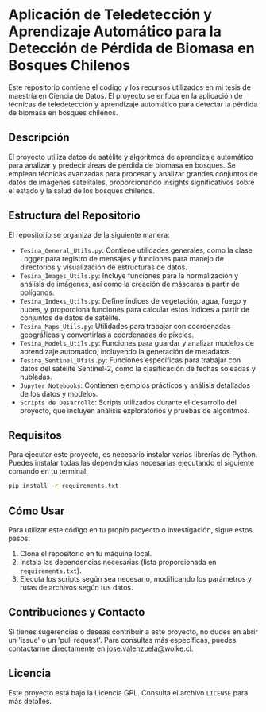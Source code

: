 # Aplicación de Teledetección y Aprendizaje Automático para la Detección de Pérdida de Biomasa en Bosques Chilenos

Este repositorio contiene el código y los recursos utilizados en mi tesis de maestría en Ciencia de Datos. El proyecto se enfoca en la aplicación de técnicas de teledetección y aprendizaje automático para detectar la pérdida de biomasa en bosques chilenos.

## Descripción

El proyecto utiliza datos de satélite y algoritmos de aprendizaje automático para analizar y predecir áreas de pérdida de biomasa en bosques. Se emplean técnicas avanzadas para procesar y analizar grandes conjuntos de datos de imágenes satelitales, proporcionando insights significativos sobre el estado y la salud de los bosques chilenos.

## Estructura del Repositorio

El repositorio se organiza de la siguiente manera:

- `Tesina_General_Utils.py`: Contiene utilidades generales, como la clase Logger para registro de mensajes y funciones para manejo de directorios y visualización de estructuras de datos.
- `Tesina_Images_Utils.py`: Incluye funciones para la normalización y análisis de imágenes, así como la creación de máscaras a partir de polígonos.
- `Tesina_Indexs_Utils.py`: Define índices de vegetación, agua, fuego y nubes, y proporciona funciones para calcular estos índices a partir de conjuntos de datos de satélite.
- `Tesina_Maps_Utils.py`: Utilidades para trabajar con coordenadas geográficas y convertirlas a coordenadas de píxeles.
- `Tesina_Models_Utils.py`: Funciones para guardar y analizar modelos de aprendizaje automático, incluyendo la generación de metadatos.
- `Tesina_Sentinel_Utils.py`: Funciones específicas para trabajar con datos del satélite Sentinel-2, como la clasificación de fechas soleadas y nubladas.
- `Jupyter Notebooks`: Contienen ejemplos prácticos y análisis detallados de los datos y modelos.
- `Scripts de Desarrollo`: Scripts utilizados durante el desarrollo del proyecto, que incluyen análisis exploratorios y pruebas de algoritmos.

## Requisitos

Para ejecutar este proyecto, es necesario instalar varias librerías de Python. Puedes instalar todas las dependencias necesarias ejecutando el siguiente comando en tu terminal:

```bash
pip install -r requirements.txt
```

## Cómo Usar

Para utilizar este código en tu propio proyecto o investigación, sigue estos pasos:

1. Clona el repositorio en tu máquina local.
2. Instala las dependencias necesarias (lista proporcionada en `requirements.txt`).
3. Ejecuta los scripts según sea necesario, modificando los parámetros y rutas de archivos según tus datos.

## Contribuciones y Contacto

Si tienes sugerencias o deseas contribuir a este proyecto, no dudes en abrir un 'issue' o un 'pull request'. Para consultas más específicas, puedes contactarme directamente en jose.valenzuela@wolke.cl.

## Licencia

Este proyecto está bajo la Licencia GPL. Consulta el archivo `LICENSE` para más detalles.
